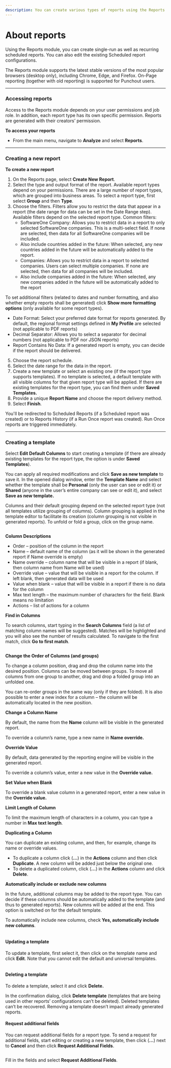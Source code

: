 ```yaml
---
description: You can create various types of reports using the Reports module.
---
```


# About reports

Using the Reports module, you can create single-run as well as recurring scheduled reports. You can also edit the existing Scheduled report configurations.&#x20;

The Reports module supports the latest stable versions of the most popular browsers (desktop only), including Chrome, Edge, and Firefox. On-Page reporting (together with old reporting) is supported for Punchout users.

***

### Accessing reports

Access to the Reports module depends on your user permissions and job role. In addition, each report type has its own specific permission. Reports are generated with their creators’ permission.

**To access your reports**

* From the main menu, navigate to **Analyze** and select **Reports**.

***

### Creating a new report  <a href="#post-4285-_ref38442975" id="post-4285-_ref38442975"></a>

**To create a new report**

1. On the Reports page, select **Create New Report**.
2. Select the type and output format of the report. Available report types depend on your permissions. There are a large number of report types, which are grouped into business areas. To select a report type, first select **Group** and then **Type**.
3. Choose the filters. Filters allow you to restrict the data that appear in a report (the date range for data can be set in the Date Range step). Available filters depend on the selected report type. Common filters:
   * SoftwareOne Company: Allows you to restrict data in a report to only selected SoftwareOne companies. This is a multi-select field. If none are selected, then data for all SoftwareOne companies will be included.
   * Also include countries added in the future: When selected, any new countries added in the future will be automatically added to the report.
   * Companies: Allows you to restrict data in a report to selected companies. Users can select multiple companies. If none are selected, then data for all companies will be included.
   * Also include companies added in the future: When selected, any new companies added in the future will be automatically added to the report

To set additional filters (related to dates and number formatting, and also whether empty reports shall be generated) click **Show more formatting options** (only available for some report types).

* Date Format: Select your preferred date format for reports generated. By default, the regional format settings defined in **My Profile** are selected (not applicable to PDF reports)
* Decimal Separator: Allows you to select a separator for decimal numbers (not applicable to PDF nor JSON reports)
* Report Contains No Data: If a generated report is empty, you can decide if the report should be delivered.

5. Choose the report schedule.
6. Select the date range for the data in the report.
7. Create a new template or select an existing one (if the report type supports templates). If no template is selected, a default template with all visible columns for that given report type will be applied. If there are existing templates for the report type, you can find them under **Saved Templates.**&#x20;
8. Provide a unique **Report Name** and choose the report delivery method.
9. Select **Finish**.&#x20;

You'll be redirected to Scheduled Reports (if a Scheduled report was created) or to Reports History (if a Run Once report was created). Run Once reports are triggered immediately.

***

### Creating a template

Select **Edit Default Columns** to start creating a template (if there are already existing templates for the report type, the option is under **Saved Templates**).

You can apply all required modifications and click **Save as new template** to save it. In the opened dialog window, enter the **Template Name** and select whether the template shall be **Personal** (only the user can see or edit it) or **Shared** (anyone in the user’s entire company can see or edit it), and select **Save as new template.**

Columns and their default grouping depend on the selected report type (not all templates utilize grouping of columns). Column grouping is applied in the template editor to facilitate its creation (column grouping is not visible in generated reports). To unfold or fold a group, click on the group name.

<figure><img src="../../.gitbook/assets/image (169).png" alt=""><figcaption></figcaption></figure>

**Column Descriptions**

* Order – position of the column in the report
* Name – default name of the column (as it will be shown in the generated report if Name override is empty)
* Name override – column name that will be visible in a report (if blank, then column name from Name will be used)
* Override value – value that will be visible in a report for the column. If left blank, then generated data will be used
* Value when blank – value that will be visible in a report if there is no data for the column
* Max text length – the maximum number of characters for the field. Blank means no limitation
* Actions – list of actions for a column

**Find in Columns**

To search columns, start typing in the **Search Columns** field (a list of matching column names will be suggested). Matches will be highlighted and you will also see the number of results calculated. To navigate to the first match, click **Go to first match**.

<figure><img src="../../.gitbook/assets/image (175).png" alt=""><figcaption></figcaption></figure>

**Change the Order of Columns (and groups)**

To change a column position, drag and drop the column name into the desired position. Columns can be moved between groups. To move all columns from one group to another, drag and drop a folded group into an unfolded one.

You can re-order groups in the same way (only if they are folded). It is also possible to enter a new index for a column – the column will be automatically located in the new position.

**Change a Column Name**

By default, the name from the **Name** column will be visible in the generated report.

To override a column’s name, type a new name in **Name override.**

**Override Value**

By default, data generated by the reporting engine will be visible in the generated report.

To override a column’s value, enter a new value in the **Override value.**

**Set Value when Blank**

To override a blank value column in a generated report, enter a new value in the **Override value.**

**Limit Length of Column**

To limit the maximum length of characters in a column, you can type a number in **Max text length**.

**Duplicating a Column**

You can duplicate an existing column, and then, for example, change its name or override values.

* To duplicate a column click (**…**) in the **Actions** column and then click **Duplicate**. A new column will be added just below the original one.
* To delete a duplicated column, click (**…**) in the **Actions** column and click **Delete**.

**Automatically include or exclude new columns**

In the future, additional columns may be added to the report type. You can decide if these columns should be automatically added to the template (and thus to generated reports). New columns will be added at the end. This option is switched on for the default template.

To automatically include new columns, check **Yes, automatically include new columns**.

<figure><img src="../../.gitbook/assets/image (174).png" alt=""><figcaption></figcaption></figure>

#### Updating a template <a href="#post-4285-_toc51828553" id="post-4285-_toc51828553"></a>

To update a template, first select it, then click on the template name and click **Edit**. Note that you cannot edit the default and universal templates.

<figure><img src="../../.gitbook/assets/image (173).png" alt=""><figcaption></figcaption></figure>

#### Deleting a template <a href="#post-4285-_toc51828554" id="post-4285-_toc51828554"></a>

To delete a template, select it and click **Delete.**&#x20;

In the confirmation dialog, click **Delete template** (templates that are being used in other reports’ configurations can’t be deleted). Deleted templates can’t be recovered. Removing a template doesn’t impact already generated reports.

#### Request additional fields <a href="#post-4285-_toc51828555" id="post-4285-_toc51828555"></a>

You can request additional fields for a report type. To send a request for additional fields, start editing or creating a new template, then click (**…**) next to **Cancel** and then click **Request Additional Fields**.

<figure><img src="../../.gitbook/assets/image (172).png" alt=""><figcaption></figcaption></figure>

Fill in the fields and select **Request Additional Fields**.
